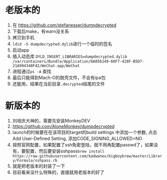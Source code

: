 # 老版本的
1. 在 https://github.com/stefanesser/dumpdecrypted
2. 下载后make，有warn没关系
3. 拷贝到手机
4. `ldid -S dumpdecrypted.dylib`进行一个临时的签名
5. 启动app
6. 插入动态库 `DYLD_INSERT_LIBRARIES=dumpdecrypted.dylib /var/containers/Bundle/Application/0A856149-60F7-428F-B5D7-21A994340F42/WeChat.app/WeChat`
7. 进程通过`ps -A` 查找
8. 最后只能得到Mach-O的脱壳文件，不会有ipa包
9. 还能用，结果在当前目录`.decrypted`结尾的文件

# 新版本的
1. 刘培庆大神的，需要先安装MonkeyDEV
2. https://github.com/AloneMonkey/dumpdecrypted
3. launch的时候要在在该项目的target的build settings 中添加一个参数, 点击Add User-Defined Setting, 添加CODE_SIGNING_ALLOWED=NO
4. 按照官网配置，如果配置了ssh免密登陆，就不用再配置passwd了，如果没有，要配置，然后要安装sshpass`brew install https://raw.githubusercontent.com/kadwanev/bigboybrew/master/Library/Formula/sshpass.rb`
5. 就是把老版本的封装了一下
6. 目前看来没什么特殊的，直接就用老版本的好了
